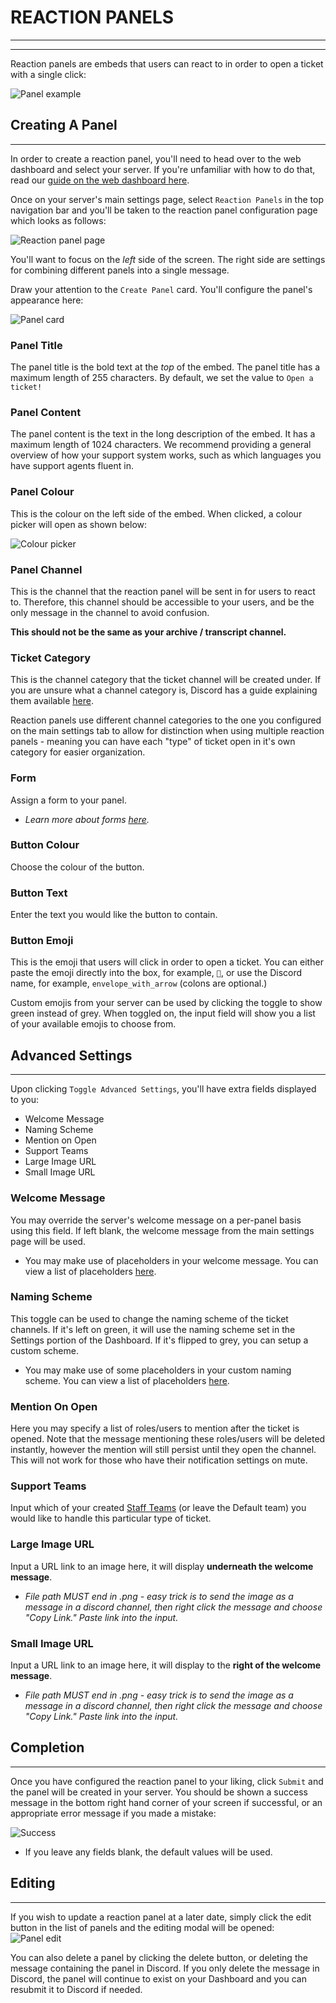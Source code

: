 # REACTION PANELS
***
***

Reaction panels are embeds that users can react to in order to open a ticket with a single click:

![Panel example](../img/panel_example.webp)

## Creating A Panel
***

In order to create a reaction panel, you'll need to head over to the web dashboard and select your server. If you're unfamiliar with how to do that, read our [guide on the web dashboard here](../setup/dashboard.md).

Once on your server's main settings page, select `Reaction Panels` in the top navigation bar and you'll be taken to the reaction panel configuration page which looks as follows:

![Reaction panel page](../img/panels_navbar.webp)

You'll want to focus on the *left* side of the screen. The right side are settings for combining different panels into a single message.

Draw your attention to the `Create Panel` card. You'll configure the panel's appearance here:

![Panel card](../img/panel_card.webp)

### Panel Title
The panel title is the bold text at the *top* of the embed. The panel title has a maximum length of 255 characters. By default, we set the value to `Open a ticket!`

### Panel Content
The panel content is the text in the long description of the embed. It has a maximum length of 1024 characters. We recommend providing a general overview of how your support system works, such as which languages you have support agents fluent in.

### Panel Colour
This is the colour on the left side of the embed. When clicked, a colour picker will open as shown below:

![Colour picker](../img/colour_picker.webp)

### Panel Channel
This is the channel that the reaction panel will be sent in for users to react to. Therefore, this channel should be accessible to your users, and be the only message in the channel to avoid confusion.

**This should not be the same as your archive / transcript channel.**

### Ticket Category
This is the channel category that the ticket channel will be created under. If you are unsure what a channel category is, Discord has a guide explaining them available [here](https://support.discord.com/hc/en-us/articles/115001580171-Channel-Categories-101).

Reaction panels use different channel categories to the one you configured on the main settings tab to allow for distinction when using multiple reaction panels - meaning you can have each "type" of ticket open in it's own category for easier organization.

### Form
Assign a form to your panel.
- *Learn more about forms [here](../features/forms.md).*

### Button Colour
Choose the colour of the button.

### Button Text
Enter the text you would like the button to contain.

### Button Emoji
This is the emoji that users will click in order to open a ticket. You can either paste the emoji directly into the box, for example, `📩`, or use the Discord name, for example, `envelope_with_arrow` (colons are optional.)

Custom emojis from your server can be used by clicking the toggle to show green instead of grey. When toggled on, the input field will show you a list of your available emojis to choose from.

## Advanced Settings
***

Upon clicking `Toggle Advanced Settings`, you'll have extra fields displayed to you:
- Welcome Message
- Naming Scheme
- Mention on Open
- Support Teams
- Large Image URL
- Small Image URL

### Welcome Message
You may override the server's welcome message on a per-panel basis using this field. If left blank, the welcome message from the main settings page will be used.

- You may make use of placeholders in your welcome message. You can view a list of placeholders [here](../setup/placeholders.md).

### Naming Scheme
This toggle can be used to change the naming scheme of the ticket channels. If it's left on green, it will use the naming scheme set in the Settings portion of the Dashboard. If it's flipped to grey, you can setup a custom scheme.  

- You may make use of some placeholders in your custom naming scheme. You can view a list of placeholders [here](./placeholders.md).

### Mention On Open
Here you may specify a list of roles/users to mention after the ticket is opened. Note that the message mentioning these roles/users will be deleted instantly, however the mention will still persist until they open the channel. This will not work for those who have their notification settings on mute.

### Support Teams
Input which of your created [Staff Teams](../dashboard/staff-teams.md) (or leave the Default team) you would like to handle this particular type of ticket.

### Large Image URL
Input a URL link to an image here, it will display **underneath the welcome message**.  
- *File path MUST end in .png - easy trick is to send the image as a message in a discord channel, then right click the message and choose "Copy Link." Paste link into the input.*

### Small Image URL
Input a URL link to an image here, it will display to the **right of the welcome message**.  
- *File path MUST end in .png - easy trick is to send the image as a message in a discord channel, then right click the message and choose "Copy Link." Paste link into the input.*

## Completion
***

Once you have configured the reaction panel to your liking, click `Submit` and the panel will be created in your server. You should be shown a success message in the bottom right hand corner of your screen if successful, or an appropriate error message if you made a mistake:

![Success](../img/panel_success.webp)

- If you leave any fields blank, the default values will be used.

## Editing
***

If you wish to update a reaction panel at a later date, simply click the edit button in the list of panels and the editing modal will be opened:
![Panel edit](../img/panel_edit.webp)

You can also delete a panel by clicking the delete button, or deleting the message containing the panel in Discord. If you only delete the message in Discord, the panel will continue to exist on your Dashboard and you can resubmit it to Discord if needed.